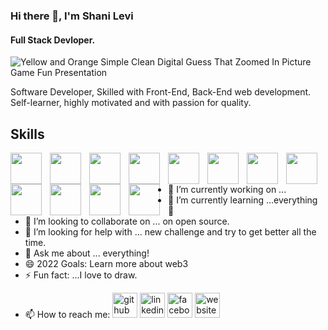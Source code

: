 ### Hi there 👋, I'm Shani Levi
#### Full Stack Devloper.

![Yellow and Orange Simple Clean Digital Guess That  Zoomed In Picture Game Fun Presentation](https://user-images.githubusercontent.com/48565585/179170108-62c51896-ec05-4054-84bc-a1a398edfd25.jpg)

Software Developer, Skilled with Front-End, Back-End web development.
Self-learner, highly motivated and with passion for quality.

## Skills
<img align="left" style="padding-right:10px;" src="https://cdn.jsdelivr.net/gh/devicons/devicon/icons/vscode/vscode-original.svg" width="50">
<img align="left" style="padding-right:10px;" src="https://cdn.jsdelivr.net/gh/devicons/devicon/icons/html5/html5-original.svg" width="50">
<img align="left" style="padding-right:10px;" src="https://cdn.jsdelivr.net/gh/devicons/devicon/icons/css3/css3-original.svg" width="50">
<img align="left" style="padding-right:10px;" src="https://cdn.jsdelivr.net/gh/devicons/devicon/icons/sass/sass-original.svg" width="50">
<img align="left" style="padding-right:10px;" src="https://www.svgrepo.com/show/354048/material-ui.svg" width="50">
<img align="left" style="padding-right:10px;" src="https://cdn.jsdelivr.net/gh/devicons/devicon/icons/javascript/javascript-original.svg" width="50">
<img align="left" style="padding-right:10px;" src="https://upload.wikimedia.org/wikipedia/commons/thumb/4/4c/Typescript_logo_2020.svg/1200px-Typescript_logo_2020.svg.png" width="50">
<img align="left" style="padding-right:10px;" src="https://cdn.jsdelivr.net/gh/devicons/devicon/icons/react/react-original.svg" width="50">
<img align="left" style="padding-right:10px;" src="https://cdn.jsdelivr.net/gh/devicons/devicon/icons/nodejs/nodejs-original.svg" width="50">
<img align="left" style="padding-right:10px;" src="https://cdn.jsdelivr.net/gh/devicons/devicon/icons/mongodb/mongodb-original.svg" width="50">
<img align="left" style="padding-right:10px;" src="https://cdn.jsdelivr.net/gh/devicons/devicon/icons/mysql/mysql-original.svg" width="50">
<img align="left" style="padding-right:10px;" src="https://cdn.jsdelivr.net/gh/devicons/devicon/icons/git/git-original.svg" width="50">


## 
- 🔭 I’m currently working on ...
- 🌱 I’m currently learning ...everything 🤣
- 👯 I’m looking to collaborate on ... on open source.
- 🤔 I’m looking for help with ... new challenge and try to get better all the time.
- 💬 Ask me about ... everything!
- 😄 2022 Goals: Learn more about web3
- ⚡ Fun fact: ...I love to draw.

<!--
**shani24levi/shani24levi** is a ✨ _special_ ✨ repository because its `README.md` (this file) appears on your GitHub profile.

Here are some ideas to get you started:

- 🔭 I’m currently working on ...
- 🌱 I’m currently learning ...everything 🤣
- 👯 I’m looking to collaborate on ... on open source.
- 🤔 I’m looking for help with ... new challenge and try to get better all the time.
- 💬 Ask me about ... everything!
- 😄 2022 Goals: Learn more about web3
- ⚡ Fun fact: ...I love to draw.
-->

- 📫 How to reach me:
[<img src='https://cdn.jsdelivr.net/npm/simple-icons@3.0.1/icons/github.svg' alt='github' height='40'>](https://github.com/https://github.com/shani24levi)  [<img src='https://cdn.jsdelivr.net/npm/simple-icons@3.0.1/icons/linkedin.svg' alt='linkedin' height='40'>](https://www.linkedin.com/in/https://www.linkedin.com/in/shanilevi//)  [<img src='https://cdn.jsdelivr.net/npm/simple-icons@3.0.1/icons/facebook.svg' alt='facebook' height='40'>](https://www.facebook.com/https://www.facebook.com/shani.levi3/)  [<img src='https://cdn.jsdelivr.net/npm/simple-icons@3.0.1/icons/icloud.svg' alt='website' height='40'>](https://protfolio-shani-levi.netlify.app/)  
